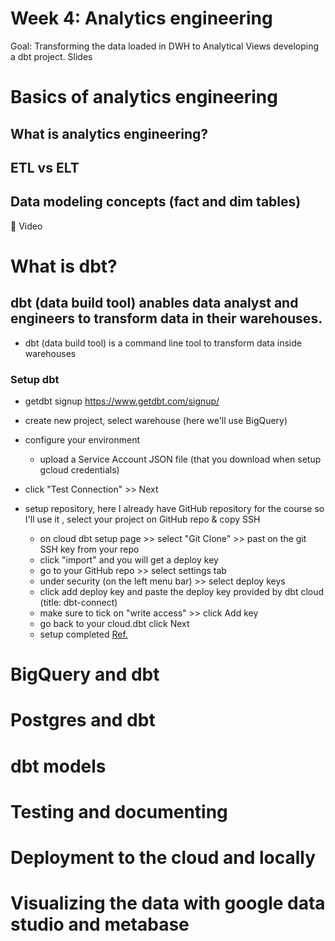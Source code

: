 # Week 4: Analytics engineering

Goal: Transforming the data loaded in DWH to Analytical Views developing a dbt project. Slides

# Basics of analytics engineering

## What is analytics engineering?

## ETL vs ELT
## Data modeling concepts (fact and dim tables)
🎥 Video





# What is dbt? 

## dbt (data build tool) anables data analyst and engineers to transform data in their warehouses.

- dbt (data build tool) is a command line tool to transform data inside warehouses

### Setup dbt

- getdbt signup https://www.getdbt.com/signup/
- create new project, select warehouse (here we'll use BigQuery)
- configure your environment
    - upload a Service Account JSON file (that you download when setup gcloud credentials)
- click "Test Connection" >> Next

- setup repository, here I already have GitHub repository for the course so I'll use it
, select your project on GitHub repo & copy SSH
    - on cloud dbt setup page >> select "Git Clone" >> past on the git SSH key from your repo
    - click "import" and you will get a deploy key
    - go to your GitHub repo >> select settings tab 
    - under security (on the left menu bar) >> select deploy keys
    - click add deploy key and paste the deploy key provided by dbt cloud (title: dbt-connect)
    - make sure to tick on "write access" >> click Add key
    - go back to your cloud.dbt click Next
    - setup completed [Ref.](https://github.com/DataTalksClub/data-engineering-zoomcamp/blob/main/week_4_analytics_engineering/dbt_cloud_setup.md)


# BigQuery and dbt

# Postgres and dbt

# dbt models

# Testing and documenting

# Deployment to the cloud and locally

# Visualizing the data with google data studio and metabase
